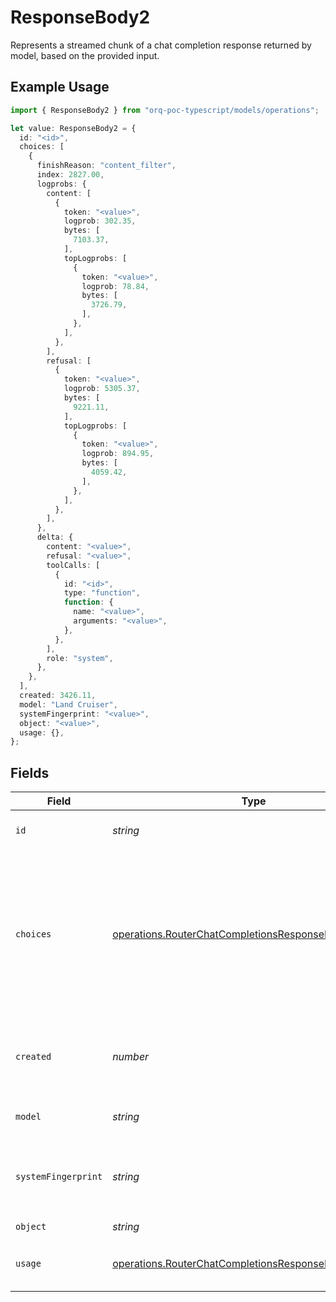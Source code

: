 # ResponseBody2

Represents a streamed chunk of a chat completion response returned by model, based on the provided input.

## Example Usage

```typescript
import { ResponseBody2 } from "orq-poc-typescript/models/operations";

let value: ResponseBody2 = {
  id: "<id>",
  choices: [
    {
      finishReason: "content_filter",
      index: 2827.00,
      logprobs: {
        content: [
          {
            token: "<value>",
            logprob: 302.35,
            bytes: [
              7103.37,
            ],
            topLogprobs: [
              {
                token: "<value>",
                logprob: 78.84,
                bytes: [
                  3726.79,
                ],
              },
            ],
          },
        ],
        refusal: [
          {
            token: "<value>",
            logprob: 5305.37,
            bytes: [
              9221.11,
            ],
            topLogprobs: [
              {
                token: "<value>",
                logprob: 894.95,
                bytes: [
                  4059.42,
                ],
              },
            ],
          },
        ],
      },
      delta: {
        content: "<value>",
        refusal: "<value>",
        toolCalls: [
          {
            id: "<id>",
            type: "function",
            function: {
              name: "<value>",
              arguments: "<value>",
            },
          },
        ],
        role: "system",
      },
    },
  ],
  created: 3426.11,
  model: "Land Cruiser",
  systemFingerprint: "<value>",
  object: "<value>",
  usage: {},
};
```

## Fields

| Field                                                                                                                                                                                  | Type                                                                                                                                                                                   | Required                                                                                                                                                                               | Description                                                                                                                                                                            |
| -------------------------------------------------------------------------------------------------------------------------------------------------------------------------------------- | -------------------------------------------------------------------------------------------------------------------------------------------------------------------------------------- | -------------------------------------------------------------------------------------------------------------------------------------------------------------------------------------- | -------------------------------------------------------------------------------------------------------------------------------------------------------------------------------------- |
| `id`                                                                                                                                                                                   | *string*                                                                                                                                                                               | :heavy_check_mark:                                                                                                                                                                     | A unique identifier for the chat completion.                                                                                                                                           |
| `choices`                                                                                                                                                                              | [operations.RouterChatCompletionsResponseBodyChoices](../../models/operations/routerchatcompletionsresponsebodychoices.md)[]                                                           | :heavy_check_mark:                                                                                                                                                                     | A list of chat completion choices. Can contain more than one elements if n is greater than 1. Can also be empty for the last chunk if you set stream_options: {"include_usage": true}. |
| `created`                                                                                                                                                                              | *number*                                                                                                                                                                               | :heavy_check_mark:                                                                                                                                                                     | The Unix timestamp (in seconds) of when the chat completion was created.                                                                                                               |
| `model`                                                                                                                                                                                | *string*                                                                                                                                                                               | :heavy_check_mark:                                                                                                                                                                     | The model used for the chat completion.                                                                                                                                                |
| `systemFingerprint`                                                                                                                                                                    | *string*                                                                                                                                                                               | :heavy_check_mark:                                                                                                                                                                     | This fingerprint represents the backend configuration that the model runs with.                                                                                                        |
| `object`                                                                                                                                                                               | *string*                                                                                                                                                                               | :heavy_check_mark:                                                                                                                                                                     | The object type                                                                                                                                                                        |
| `usage`                                                                                                                                                                                | [operations.RouterChatCompletionsResponseBodyUsage](../../models/operations/routerchatcompletionsresponsebodyusage.md)                                                                 | :heavy_check_mark:                                                                                                                                                                     | Usage statistics for the completion request.                                                                                                                                           |